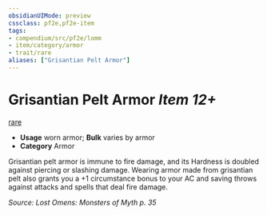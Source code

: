 ```yaml
---
obsidianUIMode: preview
cssclass: pf2e,pf2e-item
tags:
- compendium/src/pf2e/lomm
- item/category/armor
- trait/rare
aliases: ["Grisantian Pelt Armor"]
---
```

# Grisantian Pelt Armor *Item 12+*  
[rare](/rules/traits/rare.md)  

- **Usage** worn armor; **Bulk** varies by armor
- **Category** Armor

Grisantian pelt armor is immune to fire damage, and its Hardness is doubled against piercing or slashing damage. Wearing armor made from grisantian pelt also grants you a +1 circumstance bonus to your AC and saving throws against attacks and spells that deal fire damage.

*Source: Lost Omens: Monsters of Myth p. 35*
